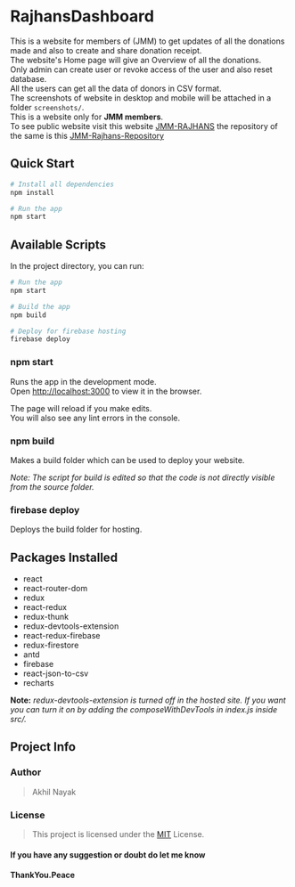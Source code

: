 # RajhansDashboard

This is a website for members of (JMM) to get updates of all the donations made and also to create and share donation receipt.  
The website's Home page will give an Overview of all the donations.  
Only admin can create user or revoke access of the user and also reset database.  
All the users can get all the data of donors in CSV format.  
The screenshots of website in desktop and mobile will be attached in a folder `screenshots/`.  
This is a website only for **JMM members**.  
To see public website visit this website [JMM-RAJHANS](https://jmmrajhans.firebaseapp.com/) the repository of the same is this [JMM-Rajhans-Repository](https://github.com/akhilnayak0206/JMMRajhans)

## Quick Start

```bash
# Install all dependencies
npm install

# Run the app
npm start
```

## Available Scripts

In the project directory, you can run:

```bash
# Run the app
npm start

# Build the app
npm build

# Deploy for firebase hosting
firebase deploy
```

### npm start

Runs the app in the development mode.  
Open [http://localhost:3000](http://localhost:3000) to view it in the browser.

The page will reload if you make edits.  
You will also see any lint errors in the console.

### npm build

Makes a build folder which can be used to deploy your website.

_Note: The script for build is edited so that the code is not directly visible from the source folder._

### firebase deploy

Deploys the build folder for hosting.

## Packages Installed

- react
- react-router-dom
- redux
- react-redux
- redux-thunk
- redux-devtools-extension
- react-redux-firebase
- redux-firestore
- antd
- firebase
- react-json-to-csv
- recharts

**Note:** _redux-devtools-extension is turned off in the hosted site. If you want you can turn it on by adding the composeWithDevTools in index.js inside src/._

## Project Info

### Author

> Akhil Nayak

### License

> This project is licensed under the [MIT](https://choosealicense.com/licenses/mit/) License.

#### If you have any suggestion or doubt do let me know

#### ThankYou.Peace
